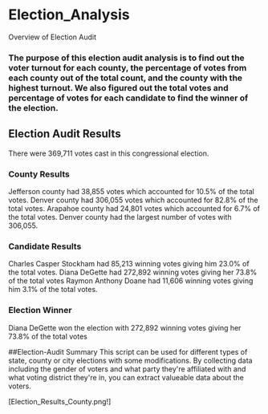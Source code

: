 # Election_Analysis
Overview of Election Audit
### The purpose of this election audit analysis is to find out the voter turnout for each county, the percentage of votes from each county out of the total count, and the county with the highest turnout. We also figured out the total votes and percentage of votes for each candidate to find the winner of the election. 

## Election Audit Results 
There were 369,711 votes cast in this congressional election.

### County Results
Jefferson county had 38,855 votes which accounted for 10.5% of the total votes. 
Denver county had 306,055 votes which accounted for 82.8% of the total votes. 
Arapahoe county had 24,801 votes which accounted for 6.7% of the total votes. 
Denver county had the largest number of votes with 306,055. 

### Candidate Results
Charles Casper Stockham had 85,213 winning votes giving him 23.0% of the total votes. 
Diana DeGette had 272,892 winning votes giving her 73.8% of the total votes
Raymon Anthony Doane had 11,606 winning votes giving him 3.1% of the total votes. 
### Election Winner
Diana DeGette won the election with 272,892 winning votes giving her 73.8% of the total votes

##Election-Audit Summary
This script can be used for different types of state, county or city elections with some modifications. By collecting data including the gender of voters and what party they're affiliated with and what voting district they're in, you can extract valueable data about the voters. 

[Election_Results_County.png!]
